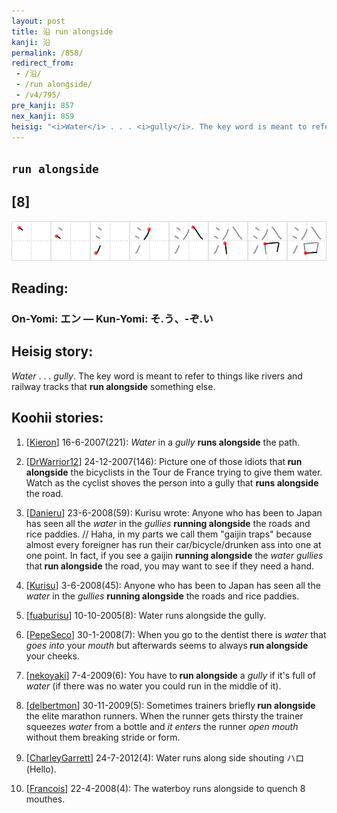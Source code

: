 ```yaml
---
layout: post
title: 沿 run alongside
kanji: 沿
permalink: /858/
redirect_from:
 - /沿/
 - /run alongside/
 - /v4/795/
pre_kanji: 857
nex_kanji: 859
heisig: "<i>Water</i> . . . <i>gully</i>. The key word is meant to refer to things like rivers and railway tracks that <b>run alongside</b> something else."
---
```


## `run alongside`

## [8]

<div class="stroke"><img src="../images/E6B2BF.png" /></div>

## Reading:

### On-Yomi: エン &mdash; Kun-Yomi: そ.う、-ぞ.い

## Heisig story:

<i>Water</i> . . . <i>gully</i>. The key word is meant to refer to things like rivers and railway tracks that <b>run alongside</b> something else.

## Koohii stories:

1) [<a href="http://kanji.koohii.com/profile/Kieron">Kieron</a>] 16-6-2007(221): <em>Water</em> in a <em>gully</em> <strong>runs alongside</strong> the path.

2) [<a href="http://kanji.koohii.com/profile/DrWarrior12">DrWarrior12</a>] 24-12-2007(146): Picture one of those idiots that<strong> run alongside</strong> the bicyclists in the Tour de France trying to give them water. Watch as the cyclist shoves the person into a gully that <strong>runs alongside</strong> the road.

3) [<a href="http://kanji.koohii.com/profile/Danieru">Danieru</a>] 23-6-2008(59): Kurisu wrote: Anyone who has been to Japan has seen all the <em>water</em> in the <em>gullies</em> <strong>running alongside</strong> the roads and rice paddies. // Haha, in my parts we call them &quot;gaijin traps&quot; because almost every foreigner has run their car/bicycle/drunken ass into one at one point. In fact, if you see a gaijin <strong>running alongside</strong> the <em>water gullies</em> that<strong> run alongside</strong> the road, you may want to see if they need a hand.

4) [<a href="http://kanji.koohii.com/profile/Kurisu">Kurisu</a>] 3-6-2008(45): Anyone who has been to Japan has seen all the <em>water</em> in the <em>gullies</em> <strong>running alongside</strong> the roads and rice paddies.

5) [<a href="http://kanji.koohii.com/profile/fuaburisu">fuaburisu</a>] 10-10-2005(8): Water runs alongside the gully.

6) [<a href="http://kanji.koohii.com/profile/PepeSeco">PepeSeco</a>] 30-1-2008(7): When you go to the dentist there is <em>water</em> that <em>goes into</em> your <em>mouth</em> but afterwards seems to always<strong> run alongside</strong> your cheeks.

7) [<a href="http://kanji.koohii.com/profile/nekoyaki">nekoyaki</a>] 7-4-2009(6): You have to<strong> run alongside</strong> a <em>gully</em> if it&#039;s full of <em>water</em> (if there was no water you could run in the middle of it).

8) [<a href="http://kanji.koohii.com/profile/delbertmon">delbertmon</a>] 30-11-2009(5): Sometimes trainers briefly<strong> run alongside</strong> the elite marathon runners. When the runner gets thirsty the trainer squeezes <em>water</em> from a bottle and <em>it enters</em> the runner <em>open mouth</em> without them breaking stride or form.

9) [<a href="http://kanji.koohii.com/profile/CharleyGarrett">CharleyGarrett</a>] 24-7-2012(4): Water runs along side shouting ハロ (Hello).

10) [<a href="http://kanji.koohii.com/profile/Francois">Francois</a>] 22-4-2008(4): The waterboy runs alongside to quench 8 mouthes.
